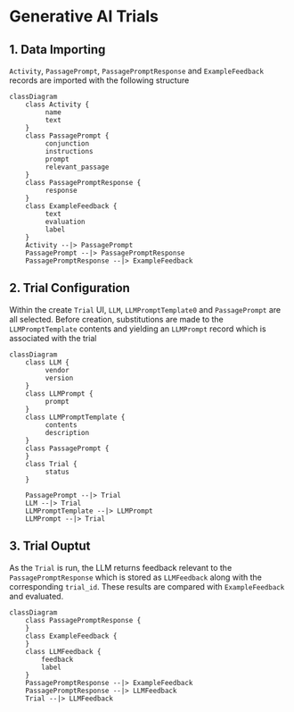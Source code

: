 # Generative AI Trials
## 1. Data Importing
`Activity`, `PassagePrompt`, `PassagePromptResponse` and `ExampleFeedback` records are imported with the following structure

```mermaid
classDiagram
    class Activity {
         name
         text
    }
    class PassagePrompt {
         conjunction
         instructions
         prompt
         relevant_passage
    }
    class PassagePromptResponse {
         response
    }
    class ExampleFeedback {
         text
         evaluation
         label
    }
    Activity --|> PassagePrompt
    PassagePrompt --|> PassagePromptResponse
    PassagePromptResponse --|> ExampleFeedback
```

## 2. Trial Configuration
Within the create `Trial` UI, `LLM`, `LLMPromptTemplate0` and `PassagePrompt` are all selected. Before creation, substitutions are made to the `LLMPromptTemplate` contents and yielding an `LLMPrompt` record which is associated with the trial

```mermaid
classDiagram
    class LLM {
         vendor
         version
    }
    class LLMPrompt {
         prompt
    }
    class LLMPromptTemplate {
         contents
         description
    }
    class PassagePrompt {
    }
    class Trial {
         status
    }

    PassagePrompt --|> Trial
    LLM --|> Trial
    LLMPromptTemplate --|> LLMPrompt
    LLMPrompt --|> Trial
```

## 3. Trial Ouptut
As the `Trial` is run, the LLM returns feedback relevant to the `PassagePromptResponse` which is stored as `LLMFeedback` along with the corresponding `trial_id`.   These results are compared with `ExampleFeedback` and evaluated.

```mermaid
classDiagram
    class PassagePromptResponse {
    }
    class ExampleFeedback {
    }
    class LLMFeedback {
        feedback
        label
    }
    PassagePromptResponse --|> ExampleFeedback
    PassagePromptResponse --|> LLMFeedback
    Trial --|> LLMFeedback
```
